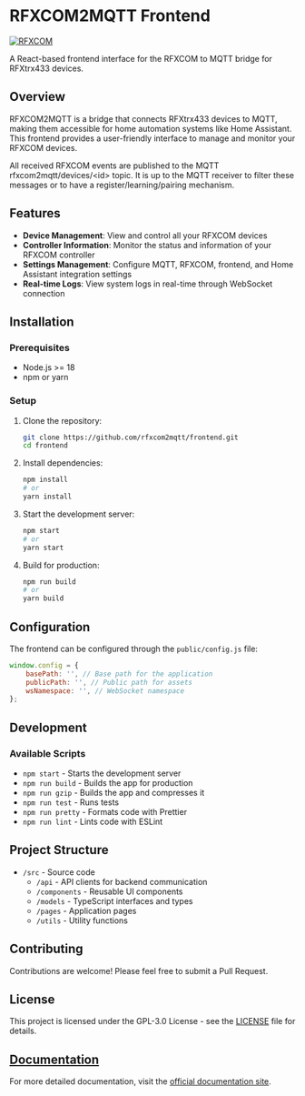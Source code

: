 # RFXCOM2MQTT Frontend

[![RFXCOM](rfxcom.png)](http://www.rfxcom.com)

A React-based frontend interface for the RFXCOM to MQTT bridge for RFXtrx433 devices.

## Overview

RFXCOM2MQTT is a bridge that connects RFXtrx433 devices to MQTT, making them accessible for home automation systems like Home Assistant. This frontend provides a user-friendly interface to manage and monitor your RFXCOM devices.

All received RFXCOM events are published to the MQTT rfxcom2mqtt/devices/\<id\> topic.
It is up to the MQTT receiver to filter these messages or to have a register/learning/pairing mechanism.

## Features

- **Device Management**: View and control all your RFXCOM devices
- **Controller Information**: Monitor the status and information of your RFXCOM controller
- **Settings Management**: Configure MQTT, RFXCOM, frontend, and Home Assistant integration settings
- **Real-time Logs**: View system logs in real-time through WebSocket connection

## Installation

### Prerequisites

- Node.js >= 18
- npm or yarn

### Setup

1. Clone the repository:
   ```bash
   git clone https://github.com/rfxcom2mqtt/frontend.git
   cd frontend
   ```

2. Install dependencies:
   ```bash
   npm install
   # or
   yarn install
   ```

3. Start the development server:
   ```bash
   npm start
   # or
   yarn start
   ```

4. Build for production:
   ```bash
   npm run build
   # or
   yarn build
   ```

## Configuration

The frontend can be configured through the `public/config.js` file:

```javascript
window.config = {
    basePath: '', // Base path for the application
    publicPath: '', // Public path for assets
    wsNamespace: '', // WebSocket namespace
};
```

## Development

### Available Scripts

- `npm start` - Starts the development server
- `npm run build` - Builds the app for production
- `npm run gzip` - Builds the app and compresses it
- `npm run test` - Runs tests
- `npm run pretty` - Formats code with Prettier
- `npm run lint` - Lints code with ESLint

## Project Structure

- `/src` - Source code
  - `/api` - API clients for backend communication
  - `/components` - Reusable UI components
  - `/models` - TypeScript interfaces and types
  - `/pages` - Application pages
  - `/utils` - Utility functions

## Contributing

Contributions are welcome! Please feel free to submit a Pull Request.

## License

This project is licensed under the GPL-3.0 License - see the [LICENSE](LICENSE) file for details.

## [Documentation](https://rfxcom2mqtt.github.io/documentation/)

For more detailed documentation, visit the [official documentation site](https://rfxcom2mqtt.github.io/documentation/).

